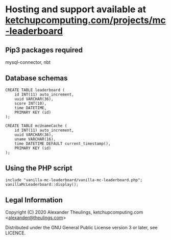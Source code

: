 # Hosting and support available at [ketchupcomputing.com/projects/mc-leaderboard](https://ketchupcomputing.com/projects/mc-leaderboard)

## Pip3 packages required
mysql-connector, nbt

## Database schemas
    CREATE TABLE leaderboard (
	    id INT(11) auto_increment,
	    uuid VARCHAR(36),
	    score INT(10),
	    time DATETIME,
	    PRIMARY KEY (id)
    );

    CREATE TABLE mcUnameCache (
        id INT(11) auto_increment,
        uuid VARCHAR(36),
        uname VARCHAR(16),
        time DATETIME DEFAULT current_timestamp(),
        PRIMARY KEY (id)
    );

## Using the PHP script

    include "vanilla-mc-leaderboard/vanilla-mc-leaderboard.php";
    vanillaMcLeaderboard::display();

## Legal Information
Copyright (C) 2020 Alexander Theulings, ketchupcomputing.com <[alexander@theulings.com](mailto:alexander@theulings.com)>

Distributed under the GNU General Public License version 3 or later, see LICENCE.

